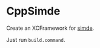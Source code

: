 # CppSimde

Create an XCFramework for [simde](https://github.com/simd-everywhere/simde).

Just run `build.command`.